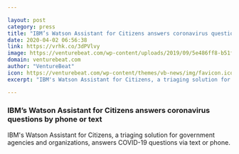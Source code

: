 ```yaml
---

layout: post
category: press
title: "IBM’s Watson Assistant for Citizens answers coronavirus questions by phone or text"
date: 2020-04-02 06:56:38
link: https://vrhk.co/3dPVlvy
image: https://venturebeat.com/wp-content/uploads/2019/09/5e486ff8-b51f-4396-9568-06fa29fec85c-e1573767177142.png?w=1200&strip=all
domain: venturebeat.com
author: "VentureBeat"
icon: https://venturebeat.com/wp-content/themes/vb-news/img/favicon.ico
excerpt: "IBM's Watson Assistant for Citizens, a triaging solution for government agencies and organizations, answers COVID-19 questions via text or phone."

---
```


### IBM’s Watson Assistant for Citizens answers coronavirus questions by phone or text

IBM's Watson Assistant for Citizens, a triaging solution for government agencies and organizations, answers COVID-19 questions via text or phone.